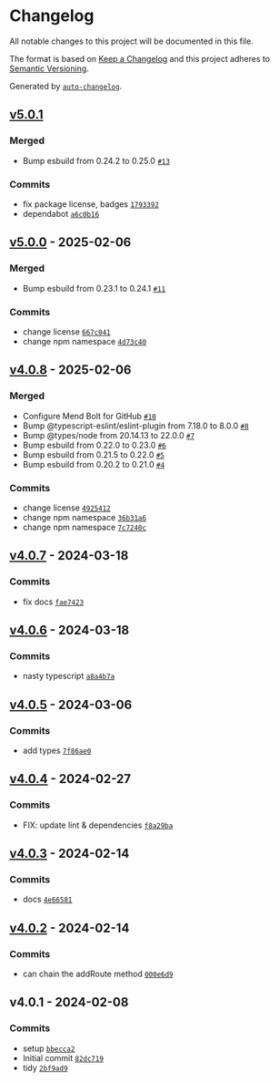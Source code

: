 # Changelog

All notable changes to this project will be documented in this file.

The format is based on [Keep a Changelog](https://keepachangelog.com/en/1.0.0/)
and this project adheres to [Semantic Versioning](https://semver.org/spec/v2.0.0.html).

Generated by [`auto-changelog`](https://github.com/CookPete/auto-changelog).

## [v5.0.1](https://github.com/substrate-system/routes/compare/v5.0.0...v5.0.1)

### Merged

- Bump esbuild from 0.24.2 to 0.25.0 [`#13`](https://github.com/substrate-system/routes/pull/13)

### Commits

- fix package license, badges [`1793392`](https://github.com/substrate-system/routes/commit/17933921af532b6a80692ca271bb228e69d0b10a)
- dependabot [`a6c0b16`](https://github.com/substrate-system/routes/commit/a6c0b165a83402003d8d5e4dd1ac837f7992089a)

## [v5.0.0](https://github.com/substrate-system/routes/compare/v4.0.8...v5.0.0) - 2025-02-06

### Merged

- Bump esbuild from 0.23.1 to 0.24.1 [`#11`](https://github.com/substrate-system/routes/pull/11)

### Commits

- change license [`667c041`](https://github.com/substrate-system/routes/commit/667c0417c9fa0a8a4a739d1c01b3c18741b51d78)
- change npm namespace [`4d73c40`](https://github.com/substrate-system/routes/commit/4d73c400c03d22b9d91fb1c14b793ab9dc89221e)

## [v4.0.8](https://github.com/substrate-system/routes/compare/v4.0.7...v4.0.8) - 2025-02-06

### Merged

- Configure Mend Bolt for GitHub [`#10`](https://github.com/substrate-system/routes/pull/10)
- Bump @typescript-eslint/eslint-plugin from 7.18.0 to 8.0.0 [`#8`](https://github.com/substrate-system/routes/pull/8)
- Bump @types/node from 20.14.13 to 22.0.0 [`#7`](https://github.com/substrate-system/routes/pull/7)
- Bump esbuild from 0.22.0 to 0.23.0 [`#6`](https://github.com/substrate-system/routes/pull/6)
- Bump esbuild from 0.21.5 to 0.22.0 [`#5`](https://github.com/substrate-system/routes/pull/5)
- Bump esbuild from 0.20.2 to 0.21.0 [`#4`](https://github.com/substrate-system/routes/pull/4)

### Commits

- change license [`4925412`](https://github.com/substrate-system/routes/commit/4925412f69c94f2988a7ccd436c85a7be09d707c)
- change npm namespace [`36b31a6`](https://github.com/substrate-system/routes/commit/36b31a69accdf99d68723d98b372bb1da9b516db)
- change npm namespace [`7c7240c`](https://github.com/substrate-system/routes/commit/7c7240c1889bd314c8ea2a0cacf7478d21a5c58a)

## [v4.0.7](https://github.com/substrate-system/routes/compare/v4.0.6...v4.0.7) - 2024-03-18

### Commits

- fix docs [`fae7423`](https://github.com/substrate-system/routes/commit/fae7423f4a1f3f29fc051e17587a8c3cc398abde)

## [v4.0.6](https://github.com/substrate-system/routes/compare/v4.0.5...v4.0.6) - 2024-03-18

### Commits

- nasty typescript [`a8a4b7a`](https://github.com/substrate-system/routes/commit/a8a4b7a4ecbc7cb05c2af9de8f3cc8d7f98f32c9)

## [v4.0.5](https://github.com/substrate-system/routes/compare/v4.0.4...v4.0.5) - 2024-03-06

### Commits

- add types [`7f86ae0`](https://github.com/substrate-system/routes/commit/7f86ae02b98f46d191c58e781526b1bd07d6f3f3)

## [v4.0.4](https://github.com/substrate-system/routes/compare/v4.0.3...v4.0.4) - 2024-02-27

### Commits

- FIX: update lint & dependencies [`f8a29ba`](https://github.com/substrate-system/routes/commit/f8a29ba6cbdffed2bc03409aed8e3759c009c6ed)

## [v4.0.3](https://github.com/substrate-system/routes/compare/v4.0.2...v4.0.3) - 2024-02-14

### Commits

- docs [`4e66581`](https://github.com/substrate-system/routes/commit/4e66581aed166041dc07f361a412c757ab47b2b0)

## [v4.0.2](https://github.com/substrate-system/routes/compare/v4.0.1...v4.0.2) - 2024-02-14

### Commits

- can chain the addRoute method [`000e6d9`](https://github.com/substrate-system/routes/commit/000e6d9fbffd30404ff5abace3229092d3a4bcba)

## v4.0.1 - 2024-02-08

### Commits

- setup [`bbecca2`](https://github.com/substrate-system/routes/commit/bbecca25542d396637f1dcf8291c5a2b6a27246d)
- Initial commit [`82dc719`](https://github.com/substrate-system/routes/commit/82dc719f0c0e6826225ee9e1919a1273b5f0787c)
- tidy [`2bf9ad9`](https://github.com/substrate-system/routes/commit/2bf9ad9fa92f3e91f515ea12154e195c4c9ffe2f)
